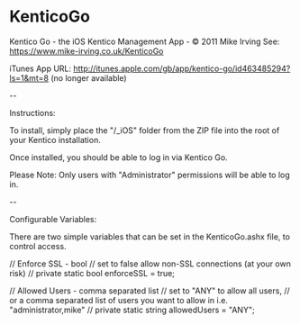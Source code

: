 # KenticoGo
Kentico Go - the iOS Kentico Management App - © 2011 Mike Irving
See: https://www.mike-irving.co.uk/KenticoGo

iTunes App URL: http://itunes.apple.com/gb/app/kentico-go/id463485294?ls=1&mt=8 (no longer available)

--

Instructions:

To install, simply place the "/_iOS" folder from the ZIP file into the root of your Kentico installation.

Once installed, you should be able to log in via Kentico Go.

Please Note: Only users with "Administrator" permissions will be able to log in.

--

Configurable Variables:

There are two simple variables that can be set in the KenticoGo.ashx file, to control access.
    
// Enforce SSL - bool
// set to false allow non-SSL connections (at your own risk)
//
private static bool enforceSSL = true;

// Allowed Users - comma separated list
// set to "ANY" to allow all users,
// or a comma separated list of users you want to allow in i.e. "administrator,mike"
//
private static string allowedUsers = "ANY";
